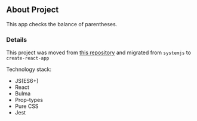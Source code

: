 ## About Project

This app checks the balance of parentheses.

### Details

This project was moved from [this repository](https://github.com/faramozzayw/Brackets) and migrated from `systemjs` to `create-react-app`

Technology stack:

- JS(ES6+)
- React
- Bulma
- Prop-types
- Pure CSS
- Jest
